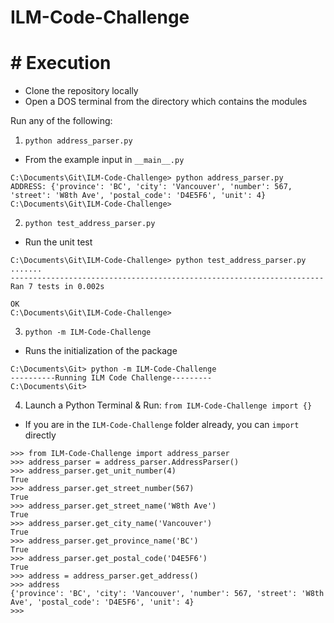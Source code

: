 # ILM-Code-Challenge

# # Execution
- Clone the repository locally
- Open a DOS terminal from the directory which contains the modules

Run any of the following:

1) `python address_parser.py`
- From the example input in `__main__.py`
```
C:\Documents\Git\ILM-Code-Challenge> python address_parser.py     
ADDRESS: {'province': 'BC', 'city': 'Vancouver', 'number': 567, 'street': 'W8th Ave', 'postal_code': 'D4E5F6', 'unit': 4}
C:\Documents\Git\ILM-Code-Challenge>
```

2) `python test_address_parser.py`
- Run the unit test
```
C:\Documents\Git\ILM-Code-Challenge> python test_address_parser.py
.......
----------------------------------------------------------------------
Ran 7 tests in 0.002s

OK
C:\Documents\Git\ILM-Code-Challenge>
```

3) `python -m ILM-Code-Challenge`

- Runs the initialization of the package
```
C:\Documents\Git> python -m ILM-Code-Challenge
----------Running ILM Code Challenge---------
C:\Documents\Git>
```
4) Launch a Python Terminal & Run: `from ILM-Code-Challenge import {}`

- If you are in the `ILM-Code-Challenge` folder already, you can `import` directly
```
>>> from ILM-Code-Challenge import address_parser
>>> address_parser = address_parser.AddressParser()
>>> address_parser.get_unit_number(4)
True
>>> address_parser.get_street_number(567)
True
>>> address_parser.get_street_name('W8th Ave')
True
>>> address_parser.get_city_name('Vancouver')
True
>>> address_parser.get_province_name('BC')
True
>>> address_parser.get_postal_code('D4E5F6')
True
>>> address = address_parser.get_address()
>>> address
{'province': 'BC', 'city': 'Vancouver', 'number': 567, 'street': 'W8th Ave', 'postal_code': 'D4E5F6', 'unit': 4}
>>>
